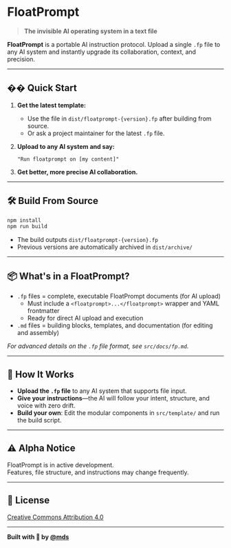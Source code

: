 # FloatPrompt

> **The invisible AI operating system in a text file**

**FloatPrompt** is a portable AI instruction protocol. Upload a single `.fp` file to any AI system and instantly upgrade its collaboration, context, and precision.

---

## �� Quick Start

1. **Get the latest template:**
   - Use the file in `dist/floatprompt-{version}.fp` after building from source.
   - Or ask a project maintainer for the latest `.fp` file.

2. **Upload to any AI system and say:**
   ```
   "Run floatprompt on [my content]"
   ```

3. **Get better, more precise AI collaboration.**

---

## 🛠️ Build From Source

```bash
npm install
npm run build
```

- The build outputs `dist/floatprompt-{version}.fp`
- Previous versions are automatically archived in `dist/archive/`

---

## 📦 What's in a FloatPrompt?

- `.fp` files = complete, executable FloatPrompt documents (for AI upload)
  - Must include a `<floatprompt>...</floatprompt>` wrapper and YAML frontmatter
  - Ready for direct AI upload and execution
- `.md` files = building blocks, templates, and documentation (for editing and assembly)

_For advanced details on the `.fp` file format, see `src/docs/fp.md`._

---

## 🧠 How It Works

- **Upload the `.fp` file** to any AI system that supports file input.
- **Give your instructions**—the AI will follow your intent, structure, and voice with zero drift.
- **Build your own**: Edit the modular components in `src/template/` and run the build script.

---

## ⚠️ Alpha Notice

FloatPrompt is in active development.  
Features, file structure, and instructions may change frequently.

---

## 📄 License

[Creative Commons Attribution 4.0](LICENSE)

---

**Built with 🤖 by [@mds](https://twitter.com/mds)**
